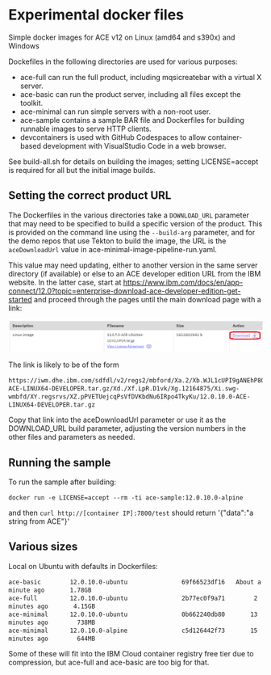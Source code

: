 # Experimental docker files

Simple docker images for ACE v12 on Linux (amd64 and s390x) and Windows

Dockefiles in the following directories are used for various purposes:

- ace-full can run the full product, including mqsicreatebar with a virtual X server.
- ace-basic can run the product server, including all files except the toolkit.
- ace-minimal can run simple servers with a non-root user.
- ace-sample contains a sample BAR file and Dockerfiles for building runnable images to serve HTTP clients.
- devcontainers is used with GitHub Codespaces to allow container-based development with VisualStudio Code in a web browser.

See build-all.sh for details on building the images; setting LICENSE=accept is required for all but the initial image builds.

## Setting the correct product URL

The Dockerfiles in the various directories take a `DOWNLOAD_URL` parameter that may
need to be specified to build a specific version of the product. This is provided on
the command line using the `--build-arg` parameter, and for the demo repos that use
Tekton to build the image, the URL is the `aceDownloadUrl` value in ace-minimal-image-pipeline-run.yaml.

This value may need updating, either to another version in the same server directory
(if available) or else to an ACE developer edition URL from the IBM website. In the latter
case, start at https://www.ibm.com/docs/en/app-connect/12.0?topic=enterprise-download-ace-developer-edition-get-started
and proceed through the pages until the main download page with a link: 

![download page](ace-dev-edition-download.png)

The link is likely to be of the form
```
https://iwm.dhe.ibm.com/sdfdl/v2/regs2/mbford/Xa.2/Xb.WJL1cUPI9gANEhP8GuPD_qX1rj6x5R4yTUM7s_C2ue8/Xc.12.0.10.0-ACE-LINUX64-DEVELOPER.tar.gz/Xd./Xf.LpR.D1vk/Xg.12164875/Xi.swg-wmbfd/XY.regsrvs/XZ.pPVETUejcqPsVfDVKbdNu6IRpo4TkyKu/12.0.10.0-ACE-LINUX64-DEVELOPER.tar.gz
```
Copy that link into the aceDownloadUrl parameter or use it as the DOWNLOAD_URL build
parameter, adjusting the version numbers in the other files and parameters as needed.

## Running the sample

To run the sample after building:
```
docker run -e LICENSE=accept --rm -ti ace-sample:12.0.10.0-alpine
```
and then `curl http://[container IP]:7800/test` should return '{"data":"a string from ACE"}'

## Various sizes
Local on Ubuntu with defaults in Dockerfiles:

```
ace-basic        12.0.10.0-ubuntu               69f66523df16   About a minute ago       1.78GB
ace-full         12.0.10.0-ubuntu               2b77ec0f9a71        2 minutes ago       4.15GB
ace-minimal      12.0.10.0-ubuntu               0b662240db80       13 minutes ago        738MB
ace-minimal      12.0.10.0-alpine               c5d126442f73       15 minutes ago        644MB
```

Some of these will fit into the IBM Cloud container registry free tier due to compression, but ace-full and ace-basic are too big for that.

